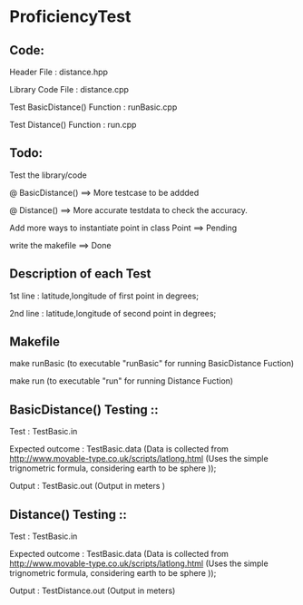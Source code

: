 # ProficiencyTest

## Code:
 
   Header File : distance.hpp
  
   Library Code File : distance.cpp

   Test BasicDistance() Function : runBasic.cpp
    
   Test Distance() Function : run.cpp


## Todo:

Test the library/code
 
  @ BasicDistance() ==> More testcase to be addded
  
  @ Distance() ==> More accurate testdata to check the accuracy. 

Add more ways to instantiate point in class Point ==> Pending

write the makefile ==> Done

## Description of each Test 

 1st line : latitude,longitude of first point in degrees;

 2nd line : latitude,longitude of second point in degrees;

## Makefile

make runBasic (to executable "runBasic" for running BasicDistance Fuction)

make run (to executable "run" for running Distance Fuction)

## BasicDistance() Testing ::

Test : TestBasic.in 

Expected outcome : TestBasic.data  (Data is collected from http://www.movable-type.co.uk/scripts/latlong.html (Uses the simple trignometric formula, considering earth to be sphere ));

Output : TestBasic.out (Output in meters )

## Distance() Testing ::

Test : TestBasic.in 

Expected outcome : TestBasic.data  (Data is collected from http://www.movable-type.co.uk/scripts/latlong.html (Uses the simple trignometric formula, considering earth to be sphere ));

Output : TestDistance.out (Output in meters)


